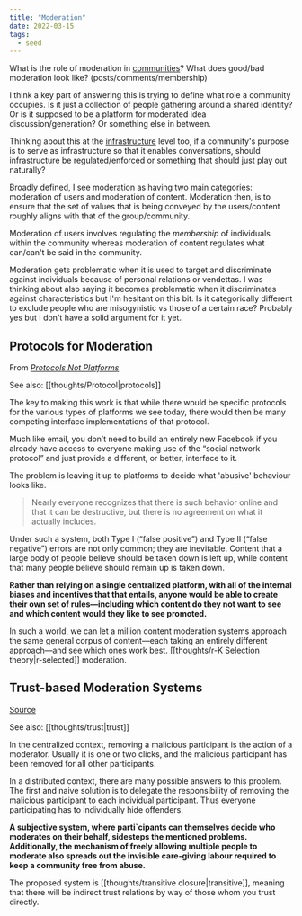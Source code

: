 ```yaml
---
title: "Moderation"
date: 2022-03-15
tags:
  - seed
---
```


What is the role of moderation in [communities](thoughts/communities.md)? What does good/bad moderation look like? (posts/comments/membership)

I think a key part of answering this is trying to define what role a community occupies. Is it just a collection of people gathering around a shared identity? Or is it supposed to be a platform for moderated idea discussion/generation? Or something else in between.

Thinking about this at the [infrastructure](/thoughts/infrastructure) level too, if a community's purpose is to serve as infrastructure so that it enables conversations, should infrastructure be regulated/enforced or something that should just play out naturally?

Broadly defined, I see moderation as having two main categories: moderation of users and moderation of content. Moderation then, is to ensure that the set of values that is being conveyed by the users/content roughly aligns with that of the group/community.

Moderation of users involves regulating the _membership_ of individuals within the community whereas moderation of content regulates what can/can't be said in the community.

Moderation gets problematic when it is used to target and discriminate against individuals because of personal relations or vendettas. I was thinking about also saying it becomes problematic when it discriminates against characteristics but I'm hesitant on this bit. Is it categorically different to exclude people who are misogynistic vs those of a certain race? Probably yes but I don't have a solid argument for it yet.

## Protocols for Moderation

From _[Protocols Not Platforms](https://knightcolumbia.org/content/protocols-not-platforms-a-technological-approach-to-free-speech)_

See also: [[thoughts/Protocol|protocols]]

The key to making this work is that while there would be specific protocols for the various types of platforms we see today, there would then be many competing interface implementations of that protocol.

Much like email, you don’t need to build an entirely new Facebook if you already have access to everyone making use of the “social network protocol” and just provide a different, or better, interface to it.

The problem is leaving it up to platforms to decide what 'abusive' behaviour looks like.

> Nearly everyone recognizes that there is such behavior online and that it can be destructive, but there is no agreement on what it actually includes.

Under such a system, both Type I (“false positive”) and Type II (“false negative”) errors are not only common; they are inevitable. Content that a large body of people believe should be taken down is left up, while content that many people believe should remain up is taken down.

**Rather than relying on a single centralized platform, with all of the internal biases and incentives that that entails, anyone would be able to create their own set of rules—including which content do they not want to see and which content would they like to see promoted.**

In such a world, we can let a million content moderation systems approach the same general corpus of content—each taking an entirely different approach—and see which ones work best. [[thoughts/r-K Selection theory|r-selected]] moderation.

## Trust-based Moderation Systems

[Source](https://cblgh.org/trustnet/)

See also: [[thoughts/trust|trust]]

In the centralized context, removing a malicious participant is the action of a moderator. Usually it is one or two clicks, and the malicious participant has been removed for all other participants.

In a distributed context, there are many possible answers to this problem. The first and naive solution is to delegate the responsibility of removing the malicious participant to each individual participant. Thus everyone participating has to individually hide offenders.

**A subjective system, where parti`cipants can themselves decide who moderates on their behalf, sidesteps the mentioned problems. Additionally, the mechanism of freely allowing multiple people to moderate also spreads out the invisible care-giving labour required to keep a community free from abuse.**

The proposed system is [[thoughts/transitive closure|transitive]], meaning that there will be indirect trust relations by way of those whom you trust directly.
